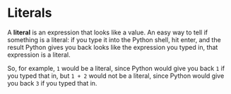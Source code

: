 # Literals

A **literal** is an expression that looks like a value.
An easy way to tell if something is a literal: if you type it into the Python
shell, hit enter, and the result Python gives you back looks like the expression
you typed in, that expression is a literal.

So, for example, `1` would be a literal, since Python would give you back `1`
if you typed that in, but `1 + 2` would not be a literal, since Python would
give you back `3` if you typed that in.